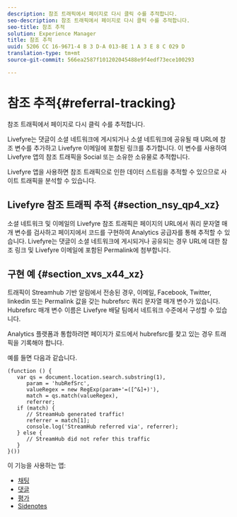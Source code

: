 ```yaml
---
description: 참조 트래픽에서 페이지로 다시 클릭 수를 추적합니다.
seo-description: 참조 트래픽에서 페이지로 다시 클릭 수를 추적합니다.
seo-title: 참조 추적
solution: Experience Manager
title: 참조 추적
uuid: 5206 CC 16-9671-4 B 3 D-A 013-BE 1 A 3 E 8 C 029 D
translation-type: tm+mt
source-git-commit: 566ea2587f101202045488e9f4edf73ece100293

---
```



# 참조 추적{#referral-tracking}

참조 트래픽에서 페이지로 다시 클릭 수를 추적합니다.

Livefyre는 댓글이 소셜 네트워크에 게시되거나 소셜 네트워크에 공유될 때 URL에 참조 변수를 추가하고 Livefyre 이메일에 포함된 링크를 추가합니다. 이 변수를 사용하여 Livefyre 앱의 참조 트래픽을 Social 또는 소유한 소유물로 추적합니다.

Livefyre 앱을 사용하면 참조 트래픽으로 인한 데이터 스트림을 추적할 수 있으므로 사이트 트래픽을 분석할 수 있습니다.

## Livefyre 참조 트래픽 추적 {#section_nsy_qp4_xz}

소셜 네트워크 및 이메일의 Livefyre 참조 트래픽은 페이지의 URL에서 쿼리 문자열 매개 변수를 검사하고 페이지에서 코드를 구현하여 Analytics 공급자를 통해 추적할 수 있습니다. Livefyre는 댓글이 소셜 네트워크에 게시되거나 공유되는 경우 URL에 대한 참조 링크 및 Livefyre 이메일에 포함된 Permalink에 첨부합니다.

## 구현 예 {#section_xvs_x44_xz}

트래픽이 Streamhub 기반 알림에서 전송된 경우, 이메일, Facebook, Twitter, linkedin 또는 Permalink 값을 갖는 hubrefsrc 쿼리 문자열 매개 변수가 있습니다. Hubrefsrc 매개 변수 이름은 Livefyre 배달 팀에서 네트워크 수준에서 구성할 수 있습니다.

Analytics 플랫폼과 통합하려면 페이지가 로드에서 hubrefsrc를 찾고 있는 경우 트래픽을 기록해야 합니다.

예를 들면 다음과 같습니다.

```
(function () { 
   var qs = document.location.search.substring(1), 
      param = 'hubRefSrc', 
      valueRegex = new RegExp(param+'=([^&]+)'), 
      match = qs.match(valueRegex), 
      referrer; 
   if (match) { 
      // StreamHub generated traffic! 
      referrer = match[1]; 
      console.log('StreamHub referred via', referrer); 
   } else { 
      // StreamHub did not refer this traffic 
   } 
}())
```

이 기능을 사용하는 앱:

* [채팅](/help/using/c-about-apps/c-chat-app/c-chat-app.md)
* [댓글](/help/using/c-about-apps/c-comments/c-comments.md)
* [평가](/help/using/c-about-apps/c-reviews-app/c-reviews-app.md)
* [Sidenotes](/help/using/c-about-apps/c-sidenotes-app/c-sidenotes-app.md)